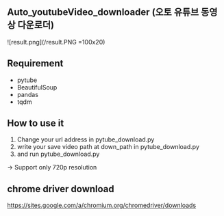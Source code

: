 ## Auto_youtubeVideo_downloader (오토 유튜브 동영상 다운로더)

![result.png](/result.PNG =100x20)

## Requirement

* pytube
* BeautifulSoup
* pandas
* tqdm

## How to use it

1. Change your url address in pytube_download.py
2. write your save video path at down_path in pytube_download.py
3. and run pytube_download.py

-> Support only 720p resolution

## chrome driver download

https://sites.google.com/a/chromium.org/chromedriver/downloads

